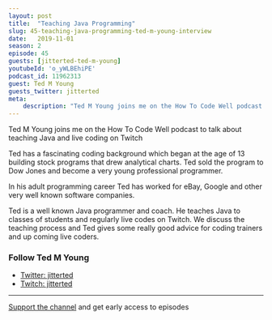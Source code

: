 ```yaml
---
layout: post
title:  "Teaching Java Programming"
slug: 45-teaching-java-programming-ted-m-young-interview
date:   2019-11-01
season: 2
episode: 45
guests: [jitterted-ted-m-young]
youtubeId: 'o_yWLBEhiPE'
podcast_id: 11962313
guest: Ted M Young
guests_twitter: jitterted
meta:
    description: "Ted M Young joins me on the How To Code Well podcast to talk about teaching Java and live coding on Twitch"
---
```

Ted M Young joins me on the How To Code Well podcast to talk about teaching Java and live coding on Twitch

Ted has a fascinating coding background which began at the age of 13 building stock programs that drew analytical charts. Ted sold the program to Dow Jones and become a very young professional programmer.

In his adult programming career Ted has worked for eBay, Google and other very well known software companies.

Ted is a well known Java programmer and coach. He teaches Java to classes of students and regularly live codes on Twitch. We discuss the teaching process and Ted gives some really good advice for coding trainers and up coming live coders.

### Follow Ted M Young

- [Twitter: jitterted](https://twitter.com/jitterted)
- [Twitch: jitterted](http://JitterTed.live)  

-------------------------------

[Support the channel](https://www.patreon.com/howToCodeWell) and get early access to episodes
